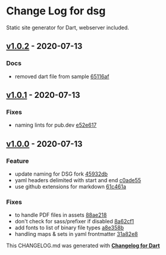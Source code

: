 # Change Log for dsg
Static site generator for Dart, webserver included.

## [v1.0.2](https://github.com/maks/dsg/compare/v1.0.1...v1.0.2) - 2020-07-13

### Docs
* removed dart file from sample [65116af](https://github.com/maks/dsg/commit/65116afaea1a9d8a8c6ccca3a091b486746881e5)

## [v1.0.1](https://github.com/maks/dsg/compare/v1.0.0...v1.0.1) - 2020-07-13

### Fixes
* naming lints for pub.dev [e52e617](https://github.com/maks/dsg/commit/e52e617eeb104e56ade8395a27fbf0c4945abf9f)

## [v1.0.0](https://github.com/maks/dsg/compare/v0.0.1...v1.0.0) - 2020-07-13

### Feature
* update naming for DSG fork [45932db](https://github.com/maks/dsg/commit/45932dbb165c6c9b0f294ae4a41936e025f785c5)
* yaml headers delimited with start and end [c0ade55](https://github.com/maks/dsg/commit/c0ade5505ca294a625e4bfac558295b942e27675)
* use github extensions for markdown [61c461a](https://github.com/maks/dsg/commit/61c461a774ca4802a8809d816a7e0cd87f0e274a)

### Fixes
* to handle PDF files in assets [88ae218](https://github.com/maks/dsg/commit/88ae21807588b65bcfe7ebee86e39f0f5149a497)
* don't check for sass/prefixer if disabled [8a62cf1](https://github.com/maks/dsg/commit/8a62cf16bb2ec0027842ccbf80cfc8eee6f85c88)
* add fonts to list of binary file types [a8e358b](https://github.com/maks/dsg/commit/a8e358b9b09a3f94193f91e0ec1d146c66d8461f)
* handling maps & sets in yaml frontmatter [31a82e8](https://github.com/maks/dsg/commit/31a82e82c112455bb47190f1f81c3b09a6577bed)


This CHANGELOG.md was generated with [**Changelog for Dart**](https://pub.dartlang.org/packages/changelog)
